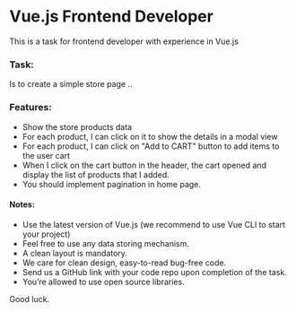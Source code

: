# Vue.js Frontend Developer

This is a task for frontend developer with experience in Vue.js


### Task: 

Is to create a simple store page ..



### Features:

- Show the store products data
- For each product, I can click on it to show the details in a modal view
- For each product, I can click on "Add to CART" button to add items to the user cart
- When I click on the cart button in the header, the cart opened and display the list of products that I added.
- You should implement pagination in home page.



#### Notes:

- Use the latest version of Vue.js (we recommend to use Vue CLI to start your project)
- Feel free to use any data storing mechanism.
- A clean layout is mandatory.
- We care for clean design, easy-to-read bug-free code.
- Send us a GitHub link with your code repo upon completion of the task.
- You’re allowed to use open source libraries.

Good luck.
